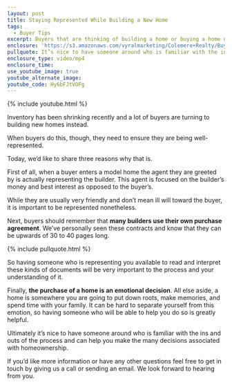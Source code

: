 ```yaml
---
layout: post
title: Staying Represented While Building a New Home
tags:
  - Buyer Tips
excerpt: Buyers that are thinking of building a home or buying a home directly from a builder need to seriously consider how well they are being represented in the process.
enclosure: 'https://s3.amazonaws.com/vyralmarketing/Colemere+Realty/Buyer+Representation+with+Builder.mp4'
pullquote: It’s nice to have someone around who is familiar with the ins and outs of the process.
enclosure_type: video/mp4
enclosure_time:
use_youtube_image: true
youtube_alternate_image:
youtube_code: Hy6bFJtVOFg
---
```



{% include youtube.html %}

Inventory has been shrinking recently and a lot of buyers are turning to building new homes instead.

When buyers do this, though, they need to ensure they are being well-represented.&nbsp;

Today, we’d like to share three reasons why that is.&nbsp;

First of all, when a buyer enters a model home the agent they are greeted by is actually representing the builder. This agent is focused on the builder’s money and best interest as opposed to the buyer’s. &nbsp;

While they are usually very friendly and don’t mean ill will toward the buyer, it is important to be represented nonetheless.&nbsp;

Next, buyers should remember that **many builders use their own purchase agreement**. We’ve personally seen these contracts and know that they can be upwards of 30 to 40 pages long.&nbsp;

{% include pullquote.html %}

So having someone who is representing you available to read and interpret these kinds of documents will be very important to the process and your understanding of it.

Finally, **the purchase of a home is an emotional decision**. All else aside, a home is somewhere you are going to put down roots, make memories, and spend time with your family. It can be hard to separate yourself from this emotion, so having someone who will be able to help you do so is greatly helpful.&nbsp;

Ultimately it’s nice to have someone around who is familiar with the ins and outs of the process and can help you make the many decisions associated with homeownership.

If you’d like more information or have any other questions feel free to get in touch by giving us a call or sending an email. We look forward to hearing from you.